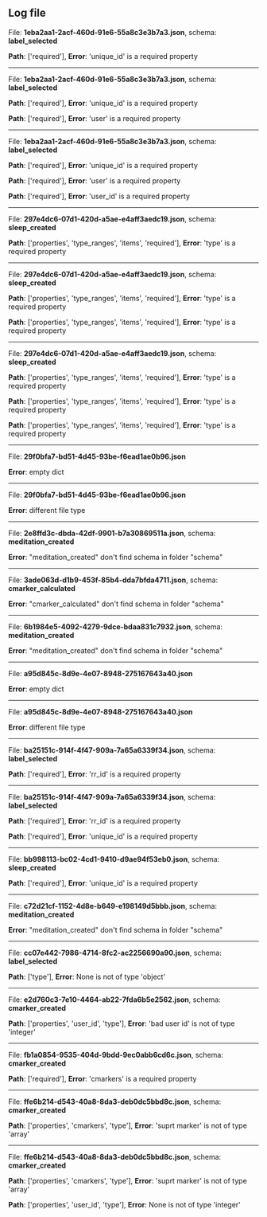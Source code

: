 **Log file**
---
File: **1eba2aa1-2acf-460d-91e6-55a8c3e3b7a3.json**, schema: **label_selected**

**Path**: ['required'], **Error**: 'unique_id' is a required property


---
File: **1eba2aa1-2acf-460d-91e6-55a8c3e3b7a3.json**, schema: **label_selected**

**Path**: ['required'], **Error**: 'unique_id' is a required property

**Path**: ['required'], **Error**: 'user' is a required property


---
File: **1eba2aa1-2acf-460d-91e6-55a8c3e3b7a3.json**, schema: **label_selected**

**Path**: ['required'], **Error**: 'unique_id' is a required property

**Path**: ['required'], **Error**: 'user' is a required property

**Path**: ['required'], **Error**: 'user_id' is a required property


---
File: **297e4dc6-07d1-420d-a5ae-e4aff3aedc19.json**, schema: **sleep_created**

**Path**: ['properties', 'type_ranges', 'items', 'required'], **Error**: 'type' is a required property


---
File: **297e4dc6-07d1-420d-a5ae-e4aff3aedc19.json**, schema: **sleep_created**

**Path**: ['properties', 'type_ranges', 'items', 'required'], **Error**: 'type' is a required property

**Path**: ['properties', 'type_ranges', 'items', 'required'], **Error**: 'type' is a required property


---
File: **297e4dc6-07d1-420d-a5ae-e4aff3aedc19.json**, schema: **sleep_created**

**Path**: ['properties', 'type_ranges', 'items', 'required'], **Error**: 'type' is a required property

**Path**: ['properties', 'type_ranges', 'items', 'required'], **Error**: 'type' is a required property

**Path**: ['properties', 'type_ranges', 'items', 'required'], **Error**: 'type' is a required property


---
File: **29f0bfa7-bd51-4d45-93be-f6ead1ae0b96.json**

**Error**: empty dict

---
File: **29f0bfa7-bd51-4d45-93be-f6ead1ae0b96.json**

**Error**: different file type


---
File: **2e8ffd3c-dbda-42df-9901-b7a30869511a.json**, schema: **meditation_created**

**Error**: "meditation_created" don't find schema in folder "schema"


---
File: **3ade063d-d1b9-453f-85b4-dda7bfda4711.json**, schema: **cmarker_calculated**

**Error**: "cmarker_calculated" don't find schema in folder "schema"


---
File: **6b1984e5-4092-4279-9dce-bdaa831c7932.json**, schema: **meditation_created**

**Error**: "meditation_created" don't find schema in folder "schema"


---
File: **a95d845c-8d9e-4e07-8948-275167643a40.json**

**Error**: empty dict

---
File: **a95d845c-8d9e-4e07-8948-275167643a40.json**

**Error**: different file type


---
File: **ba25151c-914f-4f47-909a-7a65a6339f34.json**, schema: **label_selected**

**Path**: ['required'], **Error**: 'rr_id' is a required property


---
File: **ba25151c-914f-4f47-909a-7a65a6339f34.json**, schema: **label_selected**

**Path**: ['required'], **Error**: 'rr_id' is a required property

**Path**: ['required'], **Error**: 'unique_id' is a required property


---
File: **bb998113-bc02-4cd1-9410-d9ae94f53eb0.json**, schema: **sleep_created**

**Path**: ['required'], **Error**: 'unique_id' is a required property


---
File: **c72d21cf-1152-4d8e-b649-e198149d5bbb.json**, schema: **meditation_created**

**Error**: "meditation_created" don't find schema in folder "schema"


---
File: **cc07e442-7986-4714-8fc2-ac2256690a90.json**, schema: **label_selected**

**Path**: ['type'], **Error**: None is not of type 'object'


---
File: **e2d760c3-7e10-4464-ab22-7fda6b5e2562.json**, schema: **cmarker_created**

**Path**: ['properties', 'user_id', 'type'], **Error**: 'bad user id' is not of type 'integer'


---
File: **fb1a0854-9535-404d-9bdd-9ec0abb6cd6c.json**, schema: **cmarker_created**

**Path**: ['required'], **Error**: 'cmarkers' is a required property


---
File: **ffe6b214-d543-40a8-8da3-deb0dc5bbd8c.json**, schema: **cmarker_created**

**Path**: ['properties', 'cmarkers', 'type'], **Error**: 'suprt marker' is not of type 'array'


---
File: **ffe6b214-d543-40a8-8da3-deb0dc5bbd8c.json**, schema: **cmarker_created**

**Path**: ['properties', 'cmarkers', 'type'], **Error**: 'suprt marker' is not of type 'array'

**Path**: ['properties', 'user_id', 'type'], **Error**: None is not of type 'integer'


